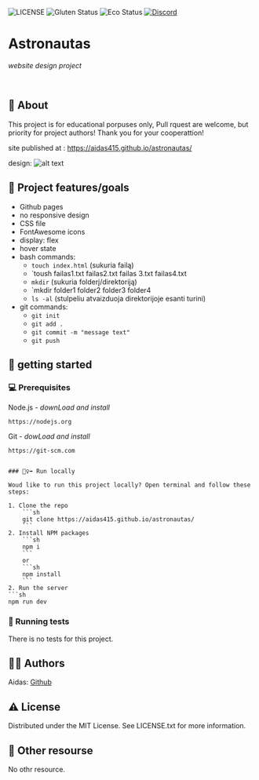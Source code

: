 ![LICENSE](https://img.shields.io/badge/license-MIT-blue.svg?style=flat-square)
![Gluten Status](https://img.shields.io/badge/Gluten-Free-green.svg)
![Eco Status](https://img.shields.io/badge/ECO-Friendly-green.svg)
[![Discord](https://discord.com/api/guilds/571393319201144843/widget.png)](https://discord.gg/dRwW4rw)

# Astronautas

_website design project_

<br>

## 🌟 About

This project is for educational porpuses only, Pull rquest are welcome, but priority for project authors! Thank you for your cooperattion!

site published at :  https://aidas415.github.io/astronautas/

design: ![alt text](./original-design.png)

## 🎯 Project features/goals

-   Github pages
-   no responsive design
-   CSS file
-   FontAwesome icons
-   display: flex
-   hover state
-   bash commands:
    -   `touch index.html` (sukuria failą)
    -   `toush failas1.txt failas2.txt failas 3.txt failas4.txt
    -   `mkdir` (sukuria folderį/direktoriją)
    -   `mkdir folder1 folder2 folder3 folder4
    -   `ls -al` (stulpeliu atvaizduoja direktorijoje esanti turini)
-   git commands:
    -   `git init`
    -   `git add .`
    -   `git commit -m "message text"`
    -   `git push`


## 🎒 getting started

### 💻 Prerequisites

Node.js - _downLoad and install_

```
https://nodejs.org
```

Git - _dowLoad and install_

```
https://git-scm.com


### 🏃‍♀️‍➡️ Run locally

Woud like to run this project locally? Open terminal and follow these steps:

1. Clone the repo
    ```sh
    git clone https://aidas415.github.io/astronautas/
    ```
2. Install NPM packages
    ```sh
    npm i
    ```
    or
    ```sh
    npm install
    ```
2. Run the server
```sh
npm run dev
```

### 🧪 Running tests

There is no tests for this project.

## 👨‍💻 Authors

Aidas: [Github](https://github.com/Aidas415)

## ⚠️ License

Distributed under the MIT License. See LICENSE.txt for more information.

## 🔗 Other resourse

No othr resource.
